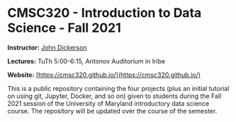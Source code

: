 # CMSC320 - Introduction to Data Science - Fall 2021

**Instructor:** [John Dickerson](http://jpdickerson.com)

**Lectures:** TuTh 5:00-6:15, Antonov Auditorium in Iribe

**Website:** [https://cmsc320.github.io/](https://cmsc320.github.io/)

This is a public repository containing the four projects (plus an initial tutorial on using git, Jupyter, Docker, and so on) given to students during the Fall 2021 session of the University of Maryland introductory data science course.  The repository will be updated over the course of the semester.
